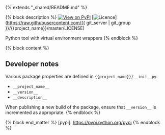 {% extends "_shared/README.md" %}

{% block description %}
[![View on PyPI](https://img.shields.io/pypi/v/{{project_name}}.svg)](https://pypi.python.org/pypi/{{project_name}})
[![Licence](https://img.shields.io/badge/license-MIT-blue.svg)](https://raw.githubusercontent.com/{{ git_server | git_group }}/{{project_name}}/master/LICENSE)

Python tool with virtual environment wrappers
{% endblock %}

{% block content %}
## Developer notes

Various package properties are defined in `{{project_name}}/__init__py`:

* `__project_name__`
* `__version__`
* `__description__`

When publishing a new build of the package, ensure that `__version__` is incremented as appropriate.
{% endblock %}

{% block end_matter %}
[pypi]: https://pypi.python.org/pypi
{% endblock %}
